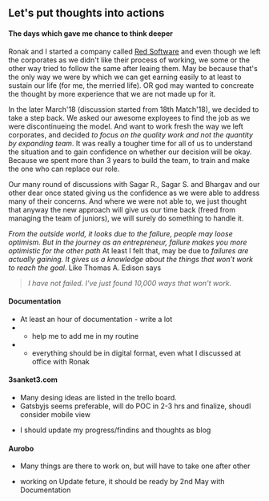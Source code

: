 ## Let's put thoughts into actions

#### The days which gave me chance to think deeper

Ronak and I started a company called [Red Software](https://redsoftware.in/) and even though we left the corporates as we didn't like their process of working, we some or the other way tried to follow the same after leaing them. May be because that's the only way we were by which we can get earning easily to at least to sustain our life (for me, the merried life). OR god may wanted to concreate the thought by more experience that we are not made up for it.

In the later March'18 (discussion started from 18th Match'18), we decided to take a step back. We asked our awesome exployees to find the job as we were discontinueing the model. And want to work fresh the way we left corporates, and decided _to focus on the quality work and not the quantity by expanding team_. It was really a tougher time for all of us to understand the situation and to gain confidence on whether our decision will be okay. Because we spent more than 3 years to build the team, to train and make the one who can replace our role.

Our many round of discussions with Sagar R., Sagar S. and Bhargav and our other dear once stated giving us the confidence as we were able to address many of their concerns. And where we were not able to, we just thought that anyway the new approach will give us our time back (freed from managing the team of juniors), we will surely do something to handle it.

_From the outside world, it looks due to the failure, people may loose optimism. But in the journey as an entrepreneur, failure makes you more optimistic for the other path_ At least I felt that, may be due to _failures are actually gaining. It gives us a knowledge about the things that won't work to reach the goal_. Like Thomas A. Edison says

> _I have not failed. I've just found 10,000 ways that won't work._

#### Documentation

* At least an hour of documentation - write a lot
* * help me to add me in my routine
* * everything should be in digital format, even what I discussed at office with Ronak

#### 3sanket3.com

* Many desing ideas are listed in the trello board.
* Gatsbyjs seems preferable, will do POC in 2-3 hrs and finalize, shoudl consider mobile view

- I should update my progress/findins and thoughts as blog

#### Aurobo

* Many things are there to work on, but will have to take one after other

- working on Update feture, it should be ready by 2nd May with Documentation
